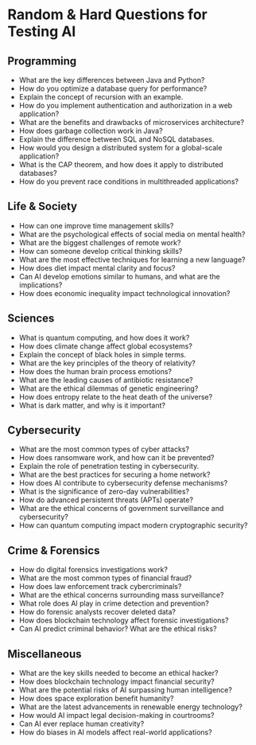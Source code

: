 # Random & Hard Questions for Testing AI

## Programming
- What are the key differences between Java and Python?
- How do you optimize a database query for performance?
- Explain the concept of recursion with an example.
- How do you implement authentication and authorization in a web application?
- What are the benefits and drawbacks of microservices architecture?
- How does garbage collection work in Java?
- Explain the difference between SQL and NoSQL databases.
- How would you design a distributed system for a global-scale application?
- What is the CAP theorem, and how does it apply to distributed databases?
- How do you prevent race conditions in multithreaded applications?

## Life & Society
- How can one improve time management skills?
- What are the psychological effects of social media on mental health?
- What are the biggest challenges of remote work?
- How can someone develop critical thinking skills?
- What are the most effective techniques for learning a new language?
- How does diet impact mental clarity and focus?
- Can AI develop emotions similar to humans, and what are the implications?
- How does economic inequality impact technological innovation?

## Sciences
- What is quantum computing, and how does it work?
- How does climate change affect global ecosystems?
- Explain the concept of black holes in simple terms.
- What are the key principles of the theory of relativity?
- How does the human brain process emotions?
- What are the leading causes of antibiotic resistance?
- What are the ethical dilemmas of genetic engineering?
- How does entropy relate to the heat death of the universe?
- What is dark matter, and why is it important?

## Cybersecurity
- What are the most common types of cyber attacks?
- How does ransomware work, and how can it be prevented?
- Explain the role of penetration testing in cybersecurity.
- What are the best practices for securing a home network?
- How does AI contribute to cybersecurity defense mechanisms?
- What is the significance of zero-day vulnerabilities?
- How do advanced persistent threats (APTs) operate?
- What are the ethical concerns of government surveillance and cybersecurity?
- How can quantum computing impact modern cryptographic security?

## Crime & Forensics
- How do digital forensics investigations work?
- What are the most common types of financial fraud?
- How does law enforcement track cybercriminals?
- What are the ethical concerns surrounding mass surveillance?
- What role does AI play in crime detection and prevention?
- How do forensic analysts recover deleted data?
- How does blockchain technology affect forensic investigations?
- Can AI predict criminal behavior? What are the ethical risks?

## Miscellaneous
- What are the key skills needed to become an ethical hacker?
- How does blockchain technology impact financial security?
- What are the potential risks of AI surpassing human intelligence?
- How does space exploration benefit humanity?
- What are the latest advancements in renewable energy technology?
- How would AI impact legal decision-making in courtrooms?
- Can AI ever replace human creativity?
- How do biases in AI models affect real-world applications?
